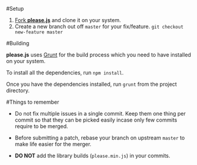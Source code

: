 #Setup
1. [Fork **please.js**](https://help.github.com/articles/fork-a-repo) and clone it on your system.
2. Create a new branch out off `master` for your fix/feature. `git checkout new-feature master`

#Building

**please.js** uses [Grunt](http://gruntjs.com/) for the build process which you need to have installed on your system.

To install all the dependencies, run `npm install`.

Once you have the dependencies installed, run `grunt` from the project directory.


#Things to remember
- Do not fix multiple issues in a single commit. Keep them one thing per commit so that they can be picked easily incase only few commits require to be merged.

- Before submitting a patch, rebase your branch on upstream `master` to make life easier for the merger.

- **DO NOT** add the library builds (`please.min.js`) in your commits.
